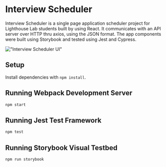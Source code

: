 # Interview Scheduler

Interview Scheduler is a single page application scheduler project for Lighthouse Lab students built by using React. It communicates with an API server over HTTP thru axios, using the JSON format. The app components were built using Storybook and tested using Jest and Cypress. 

!["Interview Scheduler UI"](https://github.com/jjjunio/scheduler/blob/master/docs/InterviewSchedulerUI.jpeg)

## Setup

Install dependencies with `npm install`.

## Running Webpack Development Server

```sh
npm start
```

## Running Jest Test Framework

```sh
npm test
```

## Running Storybook Visual Testbed

```sh
npm run storybook
```
